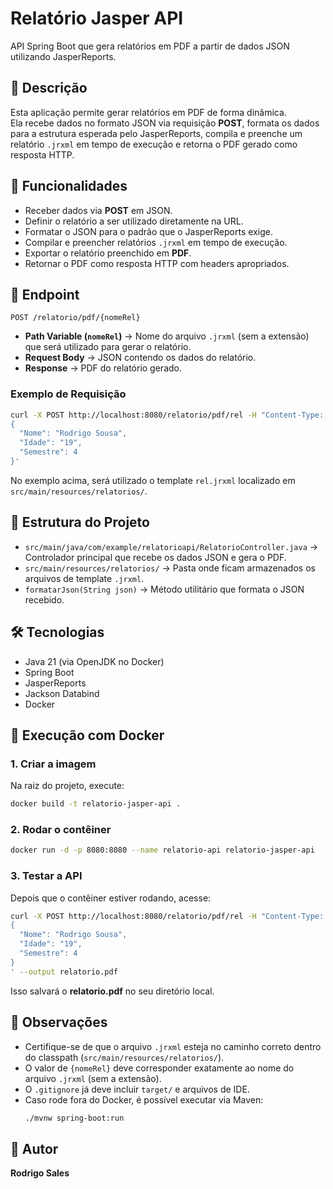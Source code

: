 # Relatório Jasper API  
API Spring Boot que gera relatórios em PDF a partir de dados JSON utilizando JasperReports.  

## 📌 Descrição  
Esta aplicação permite gerar relatórios em PDF de forma dinâmica.  
Ela recebe dados no formato JSON via requisição **POST**, formata os dados para a estrutura esperada pelo JasperReports, compila e preenche um relatório `.jrxml` em tempo de execução e retorna o PDF gerado como resposta HTTP.  

## 🚀 Funcionalidades  
- Receber dados via **POST** em JSON.  
- Definir o relatório a ser utilizado diretamente na URL.  
- Formatar o JSON para o padrão que o JasperReports exige.  
- Compilar e preencher relatórios `.jrxml` em tempo de execução.  
- Exportar o relatório preenchido em **PDF**.  
- Retornar o PDF como resposta HTTP com headers apropriados.  

## 📡 Endpoint  
`POST /relatorio/pdf/{nomeRel}`  

- **Path Variable (`nomeRel`)** → Nome do arquivo `.jrxml` (sem a extensão) que será utilizado para gerar o relatório.  
- **Request Body** → JSON contendo os dados do relatório.  
- **Response** → PDF do relatório gerado.  

### Exemplo de Requisição  
```bash
curl -X POST http://localhost:8080/relatorio/pdf/rel -H "Content-Type: application/json" -d '
{
  "Nome": "Rodrigo Sousa",
  "Idade": "19",
  "Semestre": 4
}'
```  

No exemplo acima, será utilizado o template `rel.jrxml` localizado em `src/main/resources/relatorios/`.  

## 📂 Estrutura do Projeto  
- `src/main/java/com/example/relatorioapi/RelatorioController.java` → Controlador principal que recebe os dados JSON e gera o PDF.  
- `src/main/resources/relatorios/` → Pasta onde ficam armazenados os arquivos de template `.jrxml`.  
- `formatarJson(String json)` → Método utilitário que formata o JSON recebido.  

## 🛠️ Tecnologias  
- Java 21 (via OpenJDK no Docker)  
- Spring Boot  
- JasperReports  
- Jackson Databind  
- Docker  

## 🐳 Execução com Docker  

### 1. Criar a imagem  
Na raiz do projeto, execute:  
```bash
docker build -t relatorio-jasper-api .
```  

### 2. Rodar o contêiner  
```bash
docker run -d -p 8080:8080 --name relatorio-api relatorio-jasper-api
```  

### 3. Testar a API  
Depois que o contêiner estiver rodando, acesse:  
```bash
curl -X POST http://localhost:8080/relatorio/pdf/rel -H "Content-Type: application/json" -d '
{ 
  "Nome": "Rodrigo Sousa", 
  "Idade": "19", 
  "Semestre": 4
}
' --output relatorio.pdf
```  

Isso salvará o **relatorio.pdf** no seu diretório local.  

## 📌 Observações  
- Certifique-se de que o arquivo `.jrxml` esteja no caminho correto dentro do classpath (`src/main/resources/relatorios/`).  
- O valor de `{nomeRel}` deve corresponder exatamente ao nome do arquivo `.jrxml` (sem a extensão).  
- O `.gitignore` já deve incluir `target/` e arquivos de IDE.  
- Caso rode fora do Docker, é possível executar via Maven:  
  ```bash
  ./mvnw spring-boot:run
  ```  

## 👤 Autor  
**Rodrigo Sales**  
